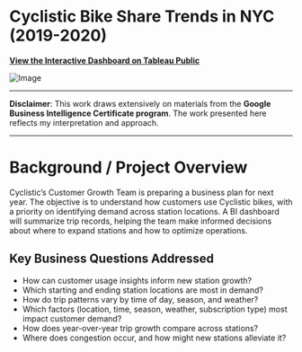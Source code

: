 # Cyclistic Bike Share Trends in NYC (2019-2020)

**[View the Interactive Dashboard on Tableau Public](https://public.tableau.com/profile/your_username/viz/CyclisticBikeShareTrendsinNYC20192020/Story1)**

![Image](https://github.com/user-attachments/assets/fa0a6de9-1231-4d80-8b8b-e1c7fd4a3be4)

***

**Disclaimer**: This work draws extensively on materials from the **Google Business Intelligence Certificate program**. The work presented here reflects my interpretation and approach.

***

# Background / Project Overview
Cyclistic’s Customer Growth Team is preparing a business plan for next year. The objective is to understand how customers use Cyclistic bikes, with a priority on identifying demand across station locations. A BI dashboard will summarize trip records, helping the team make informed decisions about where to expand stations and how to optimize operations.

## Key Business Questions Addressed
* How can customer usage insights inform new station growth?
* Which starting and ending station locations are most in demand?
* How do trip patterns vary by time of day, season, and weather?
* Which factors (location, time, season, weather, subscription type) most impact customer demand?
* How does year-over-year trip growth compare across stations?
* Where does congestion occur, and how might new stations alleviate it?
